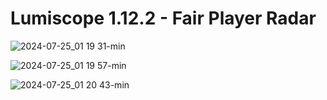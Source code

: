 # Lumiscope 1.12.2 - Fair Player Radar

![2024-07-25_01 19 31-min](https://github.com/user-attachments/assets/a44aece5-a5cb-4bba-b7f7-263f64790001)


![2024-07-25_01 19 57-min](https://github.com/user-attachments/assets/fdcd7395-9f04-4d31-9582-7e7977c9a26f)


![2024-07-25_01 20 43-min](https://github.com/user-attachments/assets/a72a3788-c81b-499c-bd17-eb81ab96b24d)
